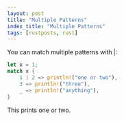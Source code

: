 ```yaml
---
layout: post
title: "Multiple Patterns"
index_title: "Multiple Patterns"
tags: [rustposts, rust]
---
```


You can match multiple patterns with |:

```rust
let x = 1;
match x {
    1 | 2 => println!("one or two"),
    3 => println!("three"),
    _ => println!("anything"),
}
```

This prints one or two.

